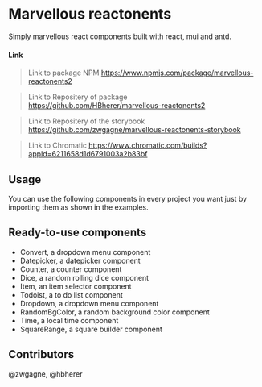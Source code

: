 # Marvellous reactonents

Simply marvellous react components built with react, mui and antd.

#### Link
> Link to package NPM
https://www.npmjs.com/package/marvellous-reactonents2

> Link to Repositery of package
https://github.com/HBherer/marvellous-reactonents2

> Link to Repositery of the storybook
https://github.com/zwgagne/marvellous-reactonents-storybook

> Link to Chromatic
https://www.chromatic.com/builds?appId=6211658d1d6791003a2b83bf


## Usage

You can use the following components in every project you want just by importing them as shown in the examples.

## Ready-to-use components

- Convert, a dropdown menu component
- Datepicker, a datepicker component
- Counter, a counter component
- Dice, a random rolling dice component
- Item, an item selector component
- Todoist, a to do list component
- Dropdown, a dropdown menu component
- RandomBgColor, a random background color component
- Time, a local time component
- SquareRange, a square builder component


## Contributors

@zwgagne, @hbherer
